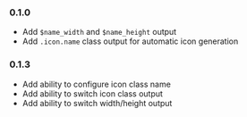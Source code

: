 ### 0.1.0

- Add `$name_width` and `$name_height` output
- Add `.icon.name` class output for automatic icon generation


### 0.1.3

- Add ability to configure icon class name
- Add ability to switch icon class output
- Add ability to switch width/height output